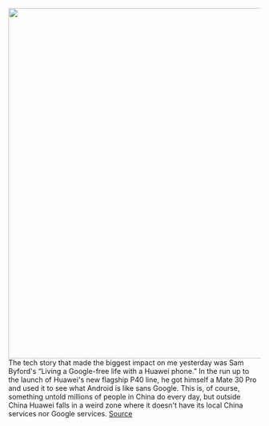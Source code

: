 <img src='https://cdn.vox-cdn.com/thumbor/rpoemOnWYnH8z_JOlK3jWdi34dQ=/0x0:2040x1360/1200x800/filters:focal(857x517:1183x843)/cdn.vox-cdn.com/uploads/chorus_image/image/66557155/wjoel_180413_1777_android_001.0.jpg' width='700px' /><br/>
The tech story that made the biggest impact on me yesterday was Sam Byford's “Living a Google-free life with a Huawei phone.” In the run up to the launch of Huawei's new flagship P40 line, he got himself a Mate 30 Pro and used it to see what Android is like sans Google. This is, of course, something untold millions of people in China do every day, but outside China Huawei falls in a weird zone where it doesn't have its local China services nor Google services.
<a href='https://www.theverge.com/2020/3/26/21194803/android-google-play-services-huawei-china'> Source <a/>